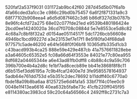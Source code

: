 520faf2a537f9031
031172ab9bc42f60
287d45d5b07f6a1b
4fa66cded3a1cc3e
c986c29bd0b75457
6a6f2f871331a9c3
68f77102b908eea4
a6d5d087f462c3d6
b86df327d3b0787b
8e96fc4cfd72a275
68e02c077fde21ed
e9539b480186424e
2bcd0ee14240020a
36cd7f0708c0884d
5e7e8553ce5d8c82
4c68a7c8bf8f32a2
d0154ae05114517f
5dc1726bcb56608e
4946bc1bcd99227d
a3e23153ef7e17f1
8e5f80fa04f68da8
977571c5ade46200
e64fe568f0f06bf8
10365dfb335d1cb3
c43bacd993b4ca25
888e59e429e487cb
41a7576611828ebe
a3a64605c65352e5
fc08a66d64f3553e
84021e77c80ea955
8df682a04465344e
a6e43ad81fb0dff8
c4b88c4c9a59c706
396b700e4b4a2d8c
fe1bf7ad8cecb89e
bb41e3868f8f8c11
d6b515ef3dd6195a
7c9b4fcaf2400e7d
3fe9585578164937
5adb64e761dd753d
e5b351c2dec78692
b11ddff40c6770a0
fbde18a09b8ba6aa
8125725e6d4fa1a5
33bf71f4c01ee0c9
0048e1f413ea6616
40ea632b5fa8e73c
41cfb220ff045f95
e8114380ac3983cd
59c20c64a56566c4
2492ff8c2731c7a3
